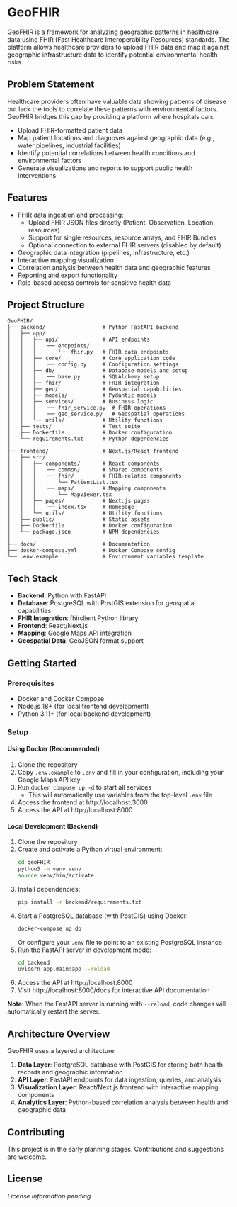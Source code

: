 # GeoFHIR

GeoFHIR is a framework for analyzing geographic patterns in healthcare data using FHIR (Fast Healthcare Interoperability Resources) standards. The platform allows healthcare providers to upload FHIR data and map it against geographic infrastructure data to identify potential environmental health risks.

## Problem Statement

Healthcare providers often have valuable data showing patterns of disease but lack the tools to correlate these patterns with environmental factors. GeoFHIR bridges this gap by providing a platform where hospitals can:

- Upload FHIR-formatted patient data
- Map patient locations and diagnoses against geographic data (e.g., water pipelines, industrial facilities)
- Identify potential correlations between health conditions and environmental factors
- Generate visualizations and reports to support public health interventions

## Features

- FHIR data ingestion and processing:
  - Upload FHIR JSON files directly (Patient, Observation, Location resources)
  - Support for single resources, resource arrays, and FHIR Bundles
  - Optional connection to external FHIR servers (disabled by default)
- Geographic data integration (pipelines, infrastructure, etc.)
- Interactive mapping visualization
- Correlation analysis between health data and geographic features
- Reporting and export functionality
- Role-based access controls for sensitive health data

## Project Structure

```
GeoFHIR/
├── backend/                  # Python FastAPI backend
│   ├── app/
│   │   ├── api/              # API endpoints
│   │   │   └── endpoints/
│   │   │       └── fhir.py   # FHIR data endpoints
│   │   ├── core/             # Core application code
│   │   │   └── config.py     # Configuration settings
│   │   ├── db/               # Database models and setup
│   │   │   └── base.py       # SQLAlchemy setup
│   │   ├── fhir/             # FHIR integration
│   │   ├── geo/              # Geospatial capabilities
│   │   ├── models/           # Pydantic models
│   │   ├── services/         # Business logic
│   │   │   ├── fhir_service.py  # FHIR operations
│   │   │   └── geo_service.py   # Geospatial operations
│   │   └── utils/            # Utility functions
│   ├── tests/                # Test suite
│   ├── Dockerfile            # Docker configuration
│   └── requirements.txt      # Python dependencies
│
├── frontend/                 # Next.js/React frontend
│   ├── src/
│   │   ├── components/       # React components
│   │   │   ├── common/       # Shared components
│   │   │   ├── fhir/         # FHIR-related components
│   │   │   │   └── PatientList.tsx
│   │   │   └── maps/         # Mapping components
│   │   │       └── MapViewer.tsx
│   │   ├── pages/            # Next.js pages
│   │   │   └── index.tsx     # Homepage
│   │   └── utils/            # Utility functions
│   ├── public/               # Static assets
│   ├── Dockerfile            # Docker configuration
│   └── package.json          # NPM dependencies
│
├── docs/                     # Documentation
├── docker-compose.yml        # Docker Compose config
└── .env.example              # Environment variables template
```

## Tech Stack

- **Backend**: Python with FastAPI
- **Database**: PostgreSQL with PostGIS extension for geospatial capabilities
- **FHIR Integration**: fhirclient Python library
- **Frontend**: React/Next.js
- **Mapping**: Google Maps API integration
- **Geospatial Data**: GeoJSON format support

## Getting Started

### Prerequisites

- Docker and Docker Compose
- Node.js 18+ (for local frontend development)
- Python 3.11+ (for local backend development)

### Setup

#### Using Docker (Recommended)

1. Clone the repository
2. Copy `.env.example` to `.env` and fill in your configuration, including your Google Maps API key
3. Run `docker compose up -d` to start all services
   - This will automatically use variables from the top-level `.env` file
4. Access the frontend at http://localhost:3000
5. Access the API at http://localhost:8000

#### Local Development (Backend)

1. Clone the repository
2. Create and activate a Python virtual environment:
   ```bash
   cd geoFHIR
   python3 -m venv venv
   source venv/bin/activate
   ```
3. Install dependencies:
   ```bash
   pip install -r backend/requirements.txt
   ```
4. Start a PostgreSQL database (with PostGIS) using Docker:
   ```bash
   docker-compose up db
   ```
   Or configure your `.env` file to point to an existing PostgreSQL instance
5. Run the FastAPI server in development mode:
   ```bash
   cd backend
   uvicorn app.main:app --reload
   ```
6. Access the API at http://localhost:8000
7. Visit http://localhost:8000/docs for interactive API documentation

**Note:** When the FastAPI server is running with `--reload`, code changes will automatically restart the server.

## Architecture Overview

GeoFHIR uses a layered architecture:

1. **Data Layer**: PostgreSQL database with PostGIS for storing both health records and geographic information
2. **API Layer**: FastAPI endpoints for data ingestion, queries, and analysis
3. **Visualization Layer**: React/Next.js frontend with interactive mapping components
4. **Analytics Layer**: Python-based correlation analysis between health and geographic data

## Contributing

This project is in the early planning stages. Contributions and suggestions are welcome.

## License

*License information pending*